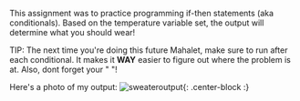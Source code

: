 This assignment was to practice programming if-then statements (aka conditionals). Based on the temperature variable set, the output will determine what you should wear! 

TIP: The next time you're doing this future Mahalet, make sure to run after each conditional. It makes it **WAY** easier to figure out where the problem is at. Also, dont forget your " "! 

Here's a photo of my output: 
![sweateroutput](https://mahaletn.github.io/assets/img/sweaterweatheroutput.png){: .center-block :} 

